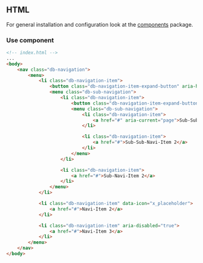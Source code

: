 ## HTML

For general installation and configuration look at the [components](https://www.npmjs.com/package/@db-ux/core-components) package.

### Use component

```html index.html
<!-- index.html -->
...
<body>
	<nav class="db-navigation">
		<menu>
			<li class="db-navigation-item">
				<button class="db-navigation-item-expand-button" aria-haspopup="true">Navi-Item 1</button>
				<menu class="db-sub-navigation">
					<li class="db-navigation-item">
						<button class="db-navigation-item-expand-button" aria-haspopup="true">Sub-Navi-Item 1</button>
						<menu class="db-sub-navigation">
							<li class="db-navigation-item">
								<a href="#" aria-current="page">Sub-Sub-Navi-Item 1</a>
							</li>

							<li class="db-navigation-item">
								<a href="#">Sub-Sub-Navi-Item 2</a>
							</li>
						</menu>
					</li>

					<li class="db-navigation-item">
						<a href="#">Sub-Navi-Item 2</a>
					</li>
				</menu>
			</li>

			<li class="db-navigation-item" data-icon="x_placeholder">
				<a href="#">Navi-Item 2</a>
			</li>

			<li class="db-navigation-item" aria-disabled="true">
				<a href="#">Navi-Item 3</a>
			</li>
		</menu>
	</nav>
</body>
```
